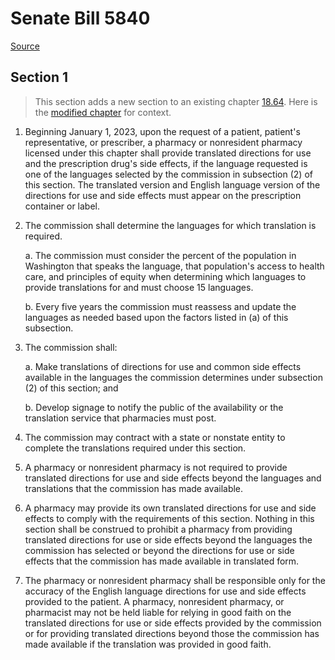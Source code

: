 # Senate Bill 5840

[Source](http://lawfilesext.leg.wa.gov/biennium/2021-22/Pdf/Bills/Senate%20Bills/5840.pdf)
## Section 1
> This section adds a new section to an existing chapter [18.64](/rcw/18_businesses_and_professions/18.064_pharmacists.md). Here is the [modified chapter](rcw/18_businesses_and_professions/18.064_pharmacists.md) for context.

1. Beginning January 1, 2023, upon the request of a patient, patient's representative, or prescriber, a pharmacy or nonresident pharmacy licensed under this chapter shall provide translated directions for use and the prescription drug's side effects, if the language requested is one of the languages selected by the commission in subsection (2) of this section. The translated version and English language version of the directions for use and side effects must appear on the prescription container or label.

2. The commission shall determine the languages for which translation is required.

    a. The commission must consider the percent of the population in Washington that speaks the language, that population's access to health care, and principles of equity when determining which languages to provide translations for and must choose 15 languages.

    b. Every five years the commission must reassess and update the languages as needed based upon the factors listed in (a) of this subsection.

3. The commission shall:

    a. Make translations of directions for use and common side effects available in the languages the commission determines under subsection (2) of this section; and

    b. Develop signage to notify the public of the availability or the translation service that pharmacies must post.

4. The commission may contract with a state or nonstate entity to complete the translations required under this section.

5. A pharmacy or nonresident pharmacy is not required to provide translated directions for use and side effects beyond the languages and translations that the commission has made available.

6. A pharmacy may provide its own translated directions for use and side effects to comply with the requirements of this section. Nothing in this section shall be construed to prohibit a pharmacy from providing translated directions for use or side effects beyond the languages the commission has selected or beyond the directions for use or side effects that the commission has made available in translated form.

7. The pharmacy or nonresident pharmacy shall be responsible only for the accuracy of the English language directions for use and side effects provided to the patient. A pharmacy, nonresident pharmacy, or pharmacist may not be held liable for relying in good faith on the translated directions for use or side effects provided by the commission or for providing translated directions beyond those the commission has made available if the translation was provided in good faith.

